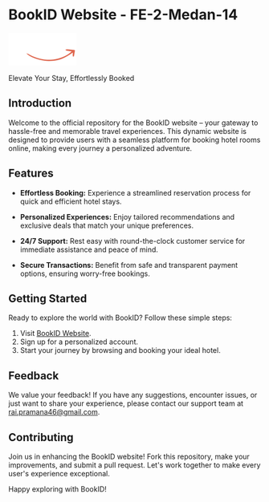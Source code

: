 # BookID Website - FE-2-Medan-14

![BookID Logo](img/logo.png)

Elevate Your Stay, Effortlessly Booked

## Introduction

Welcome to the official repository for the BookID website – your gateway to hassle-free and memorable travel experiences. This dynamic website is designed to provide users with a seamless platform for booking hotel rooms online, making every journey a personalized adventure.

## Features

-   **Effortless Booking:** Experience a streamlined reservation process for quick and efficient hotel stays.

-   **Personalized Experiences:** Enjoy tailored recommendations and exclusive deals that match your unique preferences.

-   **24/7 Support:** Rest easy with round-the-clock customer service for immediate assistance and peace of mind.

-   **Secure Transactions:** Benefit from safe and transparent payment options, ensuring worry-free bookings.

## Getting Started

Ready to explore the world with BookID? Follow these simple steps:

1. Visit [BookID Website](https://kampus-merdeka-software-engineering.github.io/FE-2-Medan-14).
2. Sign up for a personalized account.
3. Start your journey by browsing and booking your ideal hotel.

## Feedback

We value your feedback! If you have any suggestions, encounter issues, or just want to share your experience, please contact our support team at rai.pramana46@gmail.com.

## Contributing

Join us in enhancing the BookID website! Fork this repository, make your improvements, and submit a pull request. Let's work together to make every user's experience exceptional.

Happy exploring with BookID!

